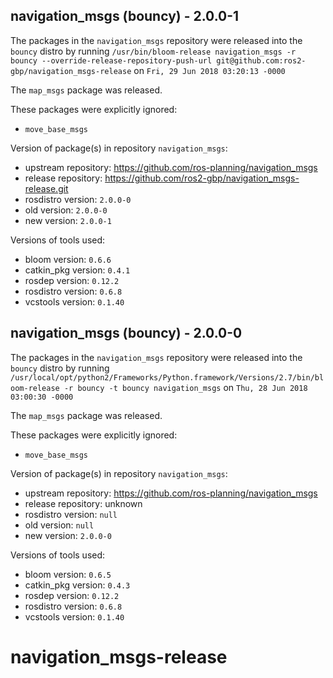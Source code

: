 ## navigation_msgs (bouncy) - 2.0.0-1

The packages in the `navigation_msgs` repository were released into the `bouncy` distro by running `/usr/bin/bloom-release navigation_msgs -r bouncy --override-release-repository-push-url git@github.com:ros2-gbp/navigation_msgs-release` on `Fri, 29 Jun 2018 03:20:13 -0000`

The `map_msgs` package was released.

These packages were explicitly ignored:
- `move_base_msgs`

Version of package(s) in repository `navigation_msgs`:

- upstream repository: https://github.com/ros-planning/navigation_msgs
- release repository: https://github.com/ros2-gbp/navigation_msgs-release.git
- rosdistro version: `2.0.0-0`
- old version: `2.0.0-0`
- new version: `2.0.0-1`

Versions of tools used:

- bloom version: `0.6.6`
- catkin_pkg version: `0.4.1`
- rosdep version: `0.12.2`
- rosdistro version: `0.6.8`
- vcstools version: `0.1.40`


## navigation_msgs (bouncy) - 2.0.0-0

The packages in the `navigation_msgs` repository were released into the `bouncy` distro by running `/usr/local/opt/python2/Frameworks/Python.framework/Versions/2.7/bin/bloom-release -r bouncy -t bouncy navigation_msgs` on `Thu, 28 Jun 2018 03:00:30 -0000`

The `map_msgs` package was released.

These packages were explicitly ignored:
- `move_base_msgs`

Version of package(s) in repository `navigation_msgs`:

- upstream repository: https://github.com/ros-planning/navigation_msgs
- release repository: unknown
- rosdistro version: `null`
- old version: `null`
- new version: `2.0.0-0`

Versions of tools used:

- bloom version: `0.6.5`
- catkin_pkg version: `0.4.3`
- rosdep version: `0.12.2`
- rosdistro version: `0.6.8`
- vcstools version: `0.1.40`


# navigation_msgs-release